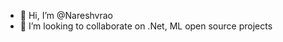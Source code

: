 - 👋 Hi, I’m @Nareshvrao
- 💞️ I’m looking to collaborate on .Net, ML open source projects

<!---
Nareshvrao/Nareshvrao is a ✨ special ✨ repository because its `README.md` (this file) appears on your GitHub profile.
You can click the Preview link to take a look at your changes.
--->
